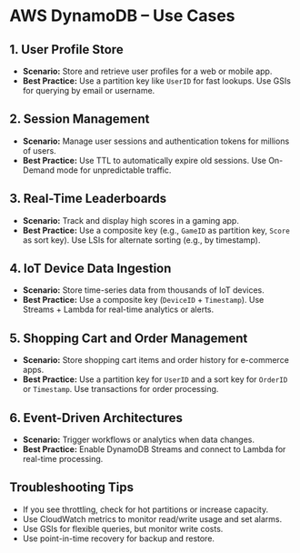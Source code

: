 # AWS DynamoDB – Use Cases

## 1. User Profile Store
- **Scenario:** Store and retrieve user profiles for a web or mobile app.
- **Best Practice:** Use a partition key like `UserID` for fast lookups. Use GSIs for querying by email or username.

## 2. Session Management
- **Scenario:** Manage user sessions and authentication tokens for millions of users.
- **Best Practice:** Use TTL to automatically expire old sessions. Use On-Demand mode for unpredictable traffic.

## 3. Real-Time Leaderboards
- **Scenario:** Track and display high scores in a gaming app.
- **Best Practice:** Use a composite key (e.g., `GameID` as partition key, `Score` as sort key). Use LSIs for alternate sorting (e.g., by timestamp).

## 4. IoT Device Data Ingestion
- **Scenario:** Store time-series data from thousands of IoT devices.
- **Best Practice:** Use a composite key (`DeviceID` + `Timestamp`). Use Streams + Lambda for real-time analytics or alerts.

## 5. Shopping Cart and Order Management
- **Scenario:** Store shopping cart items and order history for e-commerce apps.
- **Best Practice:** Use a partition key for `UserID` and a sort key for `OrderID` or `Timestamp`. Use transactions for order processing.

## 6. Event-Driven Architectures
- **Scenario:** Trigger workflows or analytics when data changes.
- **Best Practice:** Enable DynamoDB Streams and connect to Lambda for real-time processing.

## Troubleshooting Tips
- If you see throttling, check for hot partitions or increase capacity.
- Use CloudWatch metrics to monitor read/write usage and set alarms.
- Use GSIs for flexible queries, but monitor write costs.
- Use point-in-time recovery for backup and restore.
